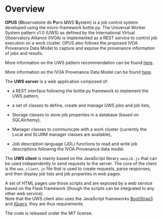 
Overview
========
**OPUS** (**O**bservatoire de **P**aris **U**WS **S**ystem) is a job control 
system developed using the micro-framework bottle.py. The Universal Worker System 
pattern v1.0 (UWS) as defined by the International Virtual Observatory Alliance 
(IVOA) is implemented as a REST service to control job execution on a work cluster.
OPUS also follows the proposed IVOA Provenance Data Model to capture and expose 
the provenance information of jobs and results.

More information on the UWS pattern recommendation can be found 
[here](http://www.ivoa.net/documents/UWS/20101010/).

More information on the IVOA Provenance Data Model can be found 
[here](http://www.ivoa.net/documents/ProvenanceDM/20181015/).

The **UWS server** is a web application composed of:

* a REST interface following the bottle.py framework to implement the UWS pattern,

* a set of classes to define, create and manage UWS jobs and job lists,

* Storage classes to store job properties in a database (based on SQLAlchemy),

* Manager classes to communicate with a work cluster (currently the
  Local and SLURM manager classes are available),

* Job description language (JDL) functions to read and write job descriptions
  following the IVOA Provenance data model.

The **UWS client** is mainly based on the JavaScript library `uwsLib.js` that can be
used independently to send requests to the server. The core of the client is the
`uws_client.js` file that is used to create requests, parse responses, and then
display job lists and job properties in web pages. 

A set of HTML pages use those scripts and are exposed by a web service based on the 
Flask framework (though the scripts can be integrated to any other web service).  
Note that the UWS client also uses the JavaScript frameworks [BootStrap3](http://getbootstrap.com/) 
and [jQuery](https://jquery.com/), they are thus requirements.

The code is released under the MIT license.
